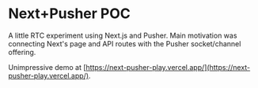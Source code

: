 # Next+Pusher POC

A little RTC experiment using Next.js and Pusher. Main motivation was connecting Next's page and API routes with the Pusher socket/channel offering.

Unimpressive demo at [https://next-pusher-play.vercel.app/](https://next-pusher-play.vercel.app/).
